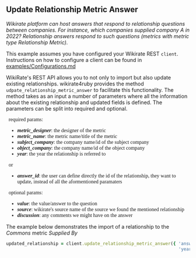 ## Update Relationship Metric Answer

_Wikirate platform can host answers that respond to relationship questions between companies. For instance, which
companies supplied company A in 2022? Relationship answers respond to such questions (metrics with metric type
Relationship Metric)._

This example assumes you have configured your Wikirate REST `client`. Instructions on how to configure a client can be
found in [examples/Configurations.md](https://github.com/wikirate/wikirate4ruby/blob/main/examples/Configuration.md)

WikiRate's REST API allows you to not only to import but also update existing relationships. wikirate4ruby provides the
method `udpate_relationship_metric_answer` to facilitate this functionality. The method takes as an input a number of
parameters where all the information about the existing relationship and updated fields is defined. The parameters can
be split into required and optional.

<div style="font-family:'Source Code Pro'; font-size:14px; padding-left: 0.5em; padding-right: 0.5em;">

required params:

- **_metric_designer_**: the designer of the metric
- **_metric_name_**: the metric name/title of the metric
- **_subject_company_**: the company name/id of the subject company
- **_object_company_**: the company name/id of the object company
- **_year_**: the year the relationship is referred to

or

- **_answer_id_**: the user can define directly the id of the relationship, they want to update, instead of all the
  aformentioned paramaters

optional params:

- **_value_**: the value/answer to the question
- **_source_**: wikirate's source name of the source we found the mentioned relationship
- **_discussion_**: any comments we might have on the answer

</div>

The example below demonstrates the import of a relationship to the _Commons_ metric _Supplied By_

```ruby
updated_relationship = client.update_relationship_metric_answer({ 'answer_id' => 6228782,
                                                                  'year' => 2018 })
```
